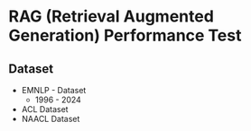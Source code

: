 # RAG (Retrieval Augmented Generation) Performance Test

## Dataset
- EMNLP - Dataset
    - 1996 - 2024
- ACL Dataset
- NAACL Dataset